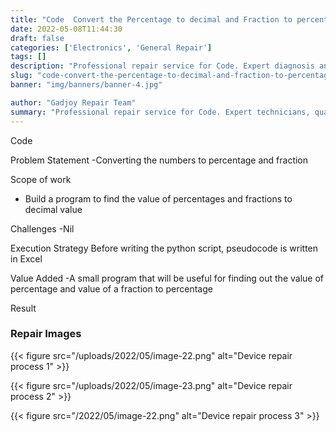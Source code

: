 ```yaml
---
title: "Code  Convert the Percentage to decimal and Fraction to percentage"
date: 2022-05-08T11:44:30
draft: false
categories: ['Electronics', 'General Repair']
tags: []
description: "Professional repair service for Code. Expert diagnosis and quality repairs in Bangalore."
slug: "code-convert-the-percentage-to-decimal-and-fraction-to-percentage"
banner: "img/banners/banner-4.jpg"

author: "Gadjoy Repair Team"
summary: "Professional repair service for Code. Expert technicians, quality parts, warranty included."
---
```


Code

Problem Statement -Converting the numbers to percentage and fraction

Scope of work

- Build a program to find the value of percentages and fractions to decimal value

Challenges -Nil

Execution Strategy Before writing the python script, pseudocode is written in Excel 

Value Added -A small program that will be useful for finding out the value of percentage and value of a fraction to percentage

Result

### Repair Images

{{< figure src="/uploads/2022/05/image-22.png" alt="Device repair process 1" >}}

{{< figure src="/uploads/2022/05/image-23.png" alt="Device repair process 2" >}}

{{< figure src="/2022/05/image-22.png" alt="Device repair process 3" >}}


